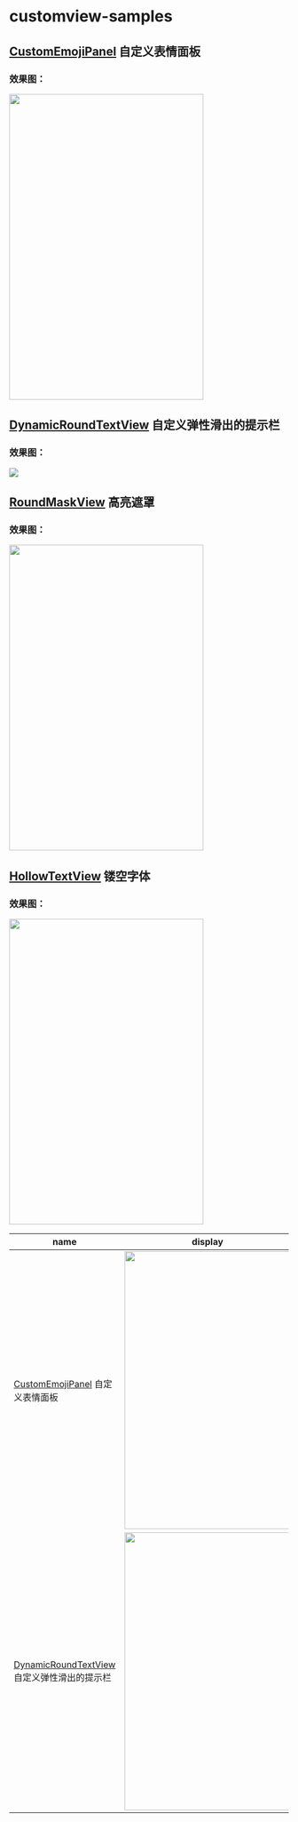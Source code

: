 # customview-samples
## [CustomEmojiPanel](https://github.com/hyhdy/customview-samples/blob/master/app/src/main/java/com/sky/hyh/customviewsamples/customview/CustomEmojiPanel.java) 自定义表情面板
### 效果图：
<img width="350" height="550" src="https://github.com/hyhdy/customview-samples/blob/master/img-folder/QQ%E5%9B%BE%E7%89%8720181207231008.gif"/>

## [DynamicRoundTextView](https://github.com/hyhdy/customview-samples/blob/master/app/src/main/java/com/sky/hyh/customviewsamples/customview/DynamicRoundTextView.java) 自定义弹性滑出的提示栏
### 效果图：
![](https://github.com/hyhdy/customview-samples/blob/master/img-folder/DynamicRoundTextView.gif)

## [RoundMaskView](https://github.com/hyhdy/customview-samples/blob/master/app/src/main/java/com/sky/hyh/customviewsamples/customview/RoundMaskView.java) 高亮遮罩
### 效果图：
<img width="350" height="550" src="https://github.com/hyhdy/customview-samples/blob/master/img-folder/maskview.jpg"/>

## [HollowTextView](https://github.com/hyhdy/customview-samples/blob/master/app/src/main/java/com/sky/hyh/customviewsamples/customview/HollowTextView.java) 镂空字体
### 效果图：
<img width="350" height="550" src="https://github.com/hyhdy/customview-samples/blob/master/img-folder/hollowview.jpg"/>

| name      | display    | 
| ---------- | :-----------:  |
| [CustomEmojiPanel](https://github.com/hyhdy/customview-samples/blob/master/app/src/main/java/com/sky/hyh/customviewsamples/customview/CustomEmojiPanel.java) 自定义表情面板     | <img width="300" height="500" src="https://github.com/hyhdy/customview-samples/blob/master/img-folder/QQ%E5%9B%BE%E7%89%8720181207231008.gif"/>
| [DynamicRoundTextView](https://github.com/hyhdy/customview-samples/blob/master/app/src/main/java/com/sky/hyh/customviewsamples/customview/DynamicRoundTextView.java) 自定义弹性滑出的提示栏     | <img width="300" height="500" src="https://github.com/hyhdy/customview-samples/blob/master/img-folder/DynamicRoundTextView.gif"/>

